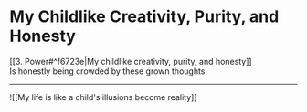 # My Childlike Creativity, Purity, and Honesty

[[3. Power#^f6723e|My childlike creativity, purity, and honesty]]  
Is honestly being crowded by these grown thoughts

---

![[My life is like a child's illusions become reality]]
